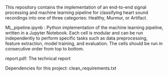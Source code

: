 This repository contains the implementation of an end-to-end signal processing and machine learning pipeline for classifying heart sound recordings into one of three categories: Healthy, Murmur, or Artifact.

ML_pipeline.ipynb : Python implementation of the machine learning pipeline, written in a Jupyter Notebook. Each cell is modular and can be run independently to perform specific tasks such as data preprocessing, feature extraction, model training, and evaluation. The cells should be run in consecutive order from top to bottom.

report.pdf: The technical report

Dependencies for this project: clean_requirements.txt
